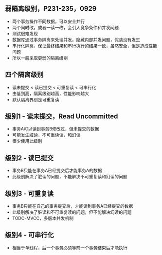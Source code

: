 ## 弱隔离级别，P231-235，0929
- 两个事务操作不同数据，可以安全并行
- 两个同时改，或者一读一改，会引入竞争条件和并发问题
- 测试很难发现
- 数据库通过事务隔离来处理并发，隐藏内部并发问题，假装没有发生
- 串行化隔离，保证最终结果和串行执行的结果一致，虽然安全，但是造成性能问题
- 所以一般采取更弱的隔离级别

## 四个隔离级别
- 读未提交 < 读已提交 < 可重复读 < 可串行化
- 由低到高，隔离级别越高，性能影响越大
- 默认隔离界别是可重复读

## 级别1 - 读未提交，Read Uncommitted
- 事务A可以读到事务B修改过，但未提交的数据
- 可能发生脏读，不可重读读，和幻读
- 很少使用此级别

## 级别2 - 读已提交
- 事务B只能在事务A已经提交后才能事务A的数据
- 此级别解决了脏读的问题，不能解决不可重复读和幻读的问题

## 级别3 - 可重复读
- 事务B只能在自己的事务提交后，才能读到事务A已经提交的数据
- 此级别解决了脏读和不可重复读的问题，但不能解决幻读的问题
- TODO-MVCC，多版本并发机制

## 级别4 - 可串行化
- 相当于单线程，后一个事务必须等前一个事务结束后才能执行
